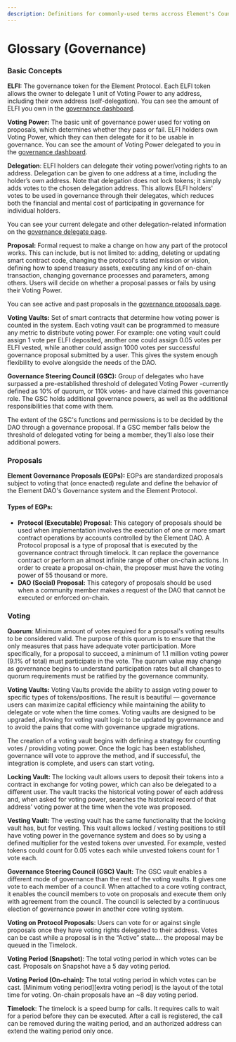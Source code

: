 ```yaml
---
description: Definitions for commonly-used terms accross Element's Council governance
---
```


# Glossary (Governance)

### Basic Concepts

**ELFI:** The governance token for the Element Protocol. Each ELFI token allows the owner to delegate 1 unit of Voting Power to any address, including their own address (self-delegation). You can see the amount of ELFI you own in the [governance dashboard](https://gov.element.fi/).

**Voting Power:** The basic unit of governance power used for voting on proposals, which determines whether they pass or fail. ELFI holders own Voting Power, which they can then delegate for it to be usable in governance. You can see the amount of Voting Power delegated to you in the [governance dashboard](https://gov.element.fi).

**Delegation**: ELFI holders can delegate their voting power/voting rights to an address. Delegation can be given to one address at a time, including the holder’s own address. Note that delegation does not lock tokens; it simply adds votes to the chosen delegation address. This allows ELFI holders' votes to be used in governance through their delegates, which reduces both the financial and mental cost of participating in governance for individual holders.

You can see your current delegate and other delegation-related information on the [governance delegate page](https://gov.element.fi/delegate).

**Proposal:** Formal request to make a change on how any part of the protocol works. This can include, but is not limited to: adding, deleting or updating smart contract code, changing the protocol's stated mission or vision, defining how to spend treasury assets, executing any kind of on-chain transaction, changing governance processes and parameters, among others. Users will decide on whether a proposal passes or fails by using their Voting Power.

You can see active and past proposals in the [governance proposals page](https://gov.element.fi/proposals).

**Voting Vaults:** Set of smart contracts that determine how voting power is counted in the system. Each voting vault can be programmed to measure any metric to distribute voting power. For example: one voting vault could assign 1 vote per ELFI deposited, another one could assign 0.05 votes per ELFI vested, while another could assign 1000 votes per successful governance proposal submitted by a user. This gives the system enough flexibility to evolve alongside the needs of the DAO.

**Governance Steering Council (GSC):** Group of delegates who have surpassed a pre-established threshold of delegated Voting Power -currently defined as 10% of quorum, or 110k votes- and have claimed this governance role. The GSC holds additional governance powers, as well as the additional responsibilities that come with them.&#x20;

The extent of the GSC's functions and permissions is to be decided by the DAO through a governance proposal. If a GSC member falls below the threshold of delegated voting for being a member, they'll also lose their additional powers.

### Proposals

**Element Governance Proposals (EGPs):** EGPs are standardized proposals subject to voting that (once enacted) regulate and define the behavior of the Element DAO's Governance system and the Element Protocol.

#### **Types of EGPs:**

* **Protocol (Executable) Proposal**: This category of proposals should be used when implementation involves the execution of one or more smart contract operations by accounts controlled by the Element DAO. A Protocol proposal is a type of proposal that is executed by the governance contract through timelock. It can replace the governance contract or perform an almost infinite range of other on-chain actions. In order to create a proposal on-chain, the proposer must have the voting power of 55 thousand or more.
* **DAO (Social) Proposal:** This category of proposals should be used when a community member makes a request of the DAO that cannot be executed or enforced on-chain.

### Voting

**Quorum**: Minimum amount of votes required for a proposal's voting results to be considered valid. The purpose of this quorum is to ensure that the only measures that pass have adequate voter participation. More specifically, for a proposal to succeed, a minimum of 1.1 million voting power (9.1% of total) must participate in the vote. The quorum value may change as governance begins to understand participation rates but all changes to quorum requirements must be ratified by the governance community.

**Voting Vaults:** Voting Vaults provide the ability to assign voting power to specific types of tokens/positions. The result is beautiful — governance users can maximize capital efficiency while maintaining the ability to delegate or vote when the time comes. Voting vaults are designed to be upgraded, allowing for voting vault logic to be updated by governance and to avoid the pains that come with governance upgrade migrations.

The creation of a voting vault begins with defining a strategy for counting votes / providing voting power. Once the logic has been established, governance will vote to approve the method, and if successful, the integration is complete, and users can start voting.

**Locking Vault:** The locking vault allows users to deposit their tokens into a contract in exchange for voting power, which can also be delegated to a different user. The vault tracks the historical voting power of each address and, when asked for voting power, searches the historical record of that address’ voting power at the time when the vote was proposed.

**Vesting Vault:** The vesting vault has the same functionality that the locking vault has, but for vesting. This vault allows locked / vesting positions to still have voting power in the governance system and does so by using a defined multiplier for the vested tokens over unvested. For example, vested tokens could count for 0.05 votes each while unvested tokens count for 1 vote each.

**Governance Steering Council (GSC) Vault:** The GSC vault enables a different mode of governance than the rest of the voting vaults. It gives one vote to each member of a council. When attached to a core voting contract, it enables the council members to vote on proposals and execute them only with agreement from the council. The council is selected by a continuous election of governance power in another core voting system.

**Voting on Protocol Proposals**: Users can vote for or against single proposals once they have voting rights delegated to their address. Votes can be cast while a proposal is in the “Active” state.... the proposal may be queued in the Timelock.

**Voting Period (Snapshot)**: The total voting period in which votes can be cast. Proposals on Snapshot have a 5 day voting period.

**Voting Period (On-chain):** The total voting period in which votes can be cast. \[Minimum voting period]\[extra voting period] is the layout of the total time for voting. On-chain proposals have an \~8 day voting period.

**Timelock**: The timelock is a speed bump for calls. It requires calls to wait for a period before they can be executed. After a call is registered, the call can be removed during the waiting period, and an authorized address can extend the waiting period only once.
